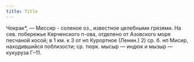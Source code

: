 ```yaml
---
title: Title
---
```


Чокрак*, — Миссир - соленое оз., известное целебными грязями. На сев. побережье
Керченского п-ова, отделено от Азовского моря песчаной косой; в 1 км. к З от нп
Курортное (Ленин.) 2) ср. б. нп Мисир, находившийся поблизости; ср. тюрк. мысыр
— индюк и мызыр — кукуруза Г–11.
